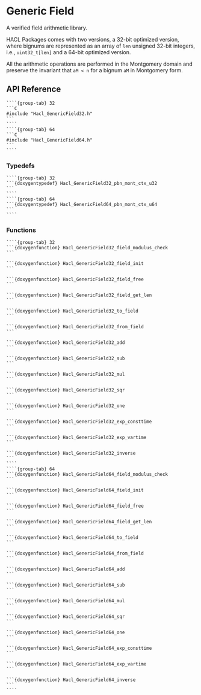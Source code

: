 # Generic Field

A verified field arithmetic library.

HACL Packages comes with two versions, a 32-bit optimized version, where bignums are represented as an array of `len` unsigned 32-bit integers, i.e., `uint32_t[len]` and a 64-bit optimized version.

All the arithmetic operations are performed in the Montgomery domain and preserve the invariant that `aM < n` for a bignum `aM` in Montgomery form.

## API Reference

`````{tabs}
````{group-tab} 32
```C
#include "Hacl_GenericField32.h"
```
````
````{group-tab} 64
```C
#include "Hacl_GenericField64.h"
```
````
`````

### Typedefs

`````{tabs}
````{group-tab} 32
```{doxygentypedef} Hacl_GenericField32_pbn_mont_ctx_u32
```
````
````{group-tab} 64
```{doxygentypedef} Hacl_GenericField64_pbn_mont_ctx_u64
```
````
`````

### Functions

`````{tabs}
````{group-tab} 32
```{doxygenfunction} Hacl_GenericField32_field_modulus_check
```

```{doxygenfunction} Hacl_GenericField32_field_init
```

```{doxygenfunction} Hacl_GenericField32_field_free
```

```{doxygenfunction} Hacl_GenericField32_field_get_len
```

```{doxygenfunction} Hacl_GenericField32_to_field
```

```{doxygenfunction} Hacl_GenericField32_from_field
```

```{doxygenfunction} Hacl_GenericField32_add
```

```{doxygenfunction} Hacl_GenericField32_sub
```

```{doxygenfunction} Hacl_GenericField32_mul
```

```{doxygenfunction} Hacl_GenericField32_sqr
```

```{doxygenfunction} Hacl_GenericField32_one
```

```{doxygenfunction} Hacl_GenericField32_exp_consttime
```

```{doxygenfunction} Hacl_GenericField32_exp_vartime
```

```{doxygenfunction} Hacl_GenericField32_inverse
```
````
````{group-tab} 64
```{doxygenfunction} Hacl_GenericField64_field_modulus_check
```

```{doxygenfunction} Hacl_GenericField64_field_init
```

```{doxygenfunction} Hacl_GenericField64_field_free
```

```{doxygenfunction} Hacl_GenericField64_field_get_len
```

```{doxygenfunction} Hacl_GenericField64_to_field
```

```{doxygenfunction} Hacl_GenericField64_from_field
```

```{doxygenfunction} Hacl_GenericField64_add
```

```{doxygenfunction} Hacl_GenericField64_sub
```

```{doxygenfunction} Hacl_GenericField64_mul
```

```{doxygenfunction} Hacl_GenericField64_sqr
```

```{doxygenfunction} Hacl_GenericField64_one
```

```{doxygenfunction} Hacl_GenericField64_exp_consttime
```

```{doxygenfunction} Hacl_GenericField64_exp_vartime
```

```{doxygenfunction} Hacl_GenericField64_inverse
```
````
`````


